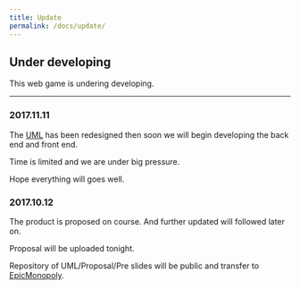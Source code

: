 ```yaml
---
title: Update
permalink: /docs/update/
---
```


## Under developing

This web game is undering developing.

---
### 2017.11.11

The [UML](https://github.com/EpicMonopoly/Epic-Monopoly-Design/blob/master/UML/class_demo.vsdx) has been redesigned then soon we will begin developing the back end and front end.

Time is limited and we are under big pressure.

Hope everything will goes well.


### 2017.10.12

The product is proposed on course. And further updated will followed later on. 

Proposal will be uploaded tonight. 

Repository of UML/Proposal/Pre slides will be public and transfer to [EpicMonopoly](https://github.com/EpicMonopoly).